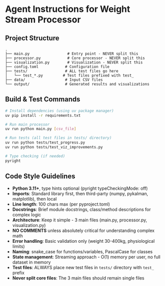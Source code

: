 # Agent Instructions for Weight Stream Processor

## Project Structure
```
.
├── main.py                 # Entry point - NEVER split this
├── processor.py            # Core processor - NEVER split this  
├── visualization.py        # Visualization - NEVER split this
├── config.toml            # Configuration file
├── tests/                 # ALL test files go here
│   └── test_*.py         # Test files prefixed with test_
├── data/                  # Input CSV files
└── output/                # Generated results and visualizations
```

## Build & Test Commands
```bash
# Install dependencies (using uv package manager)
uv pip install -r requirements.txt

# Run main processor
uv run python main.py [csv_file]

# Run tests (all test files in tests/ directory)
uv run python tests/test_progress.py
uv run python tests/test_viz_improvements.py

# Type checking (if needed)
pyright
```

## Code Style Guidelines
- **Python 3.11+**, type hints optional (pyright typeCheckingMode: off)
- **Imports**: Standard library first, then third-party (numpy, pykalman, matplotlib), then local
- **Line length**: 100 chars max (per pyproject.toml)
- **Docstrings**: Brief module docstrings, class/method descriptions for complex logic
- **Architecture**: Keep it simple - 3 main files (main.py, processor.py, visualization.py)
- **NO COMMENTS** unless absolutely critical for understanding complex math
- **Error handling**: Basic validation only (weight 30-400kg, physiological limits)
- **Naming**: snake_case for functions/variables, PascalCase for classes
- **State management**: Streaming approach - O(1) memory per user, no full dataset in memory
- **Test files**: ALWAYS place new test files in `tests/` directory with `test_` prefix
- **Never split core files**: The 3 main files should remain single files